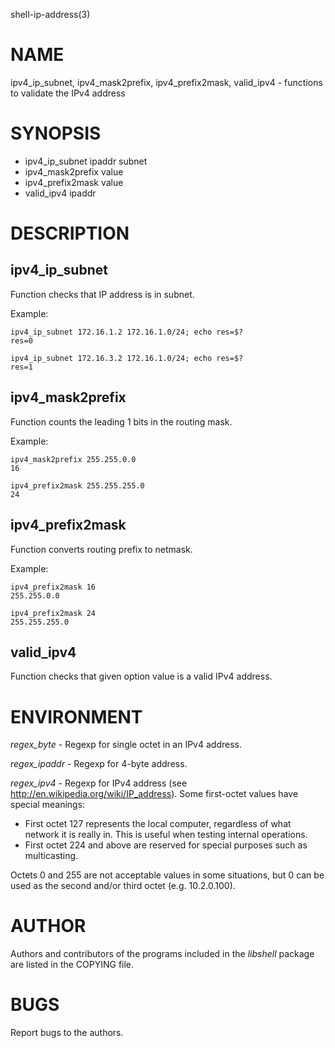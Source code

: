 shell-ip-address(3)

# NAME

ipv4_ip_subnet, ipv4_mask2prefix, ipv4_prefix2mask, valid_ipv4 - functions to validate the IPv4 address

# SYNOPSIS

- ipv4_ip_subnet ipaddr subnet
- ipv4_mask2prefix value
- ipv4_prefix2mask value
- valid_ipv4 ipaddr

# DESCRIPTION

## ipv4_ip_subnet
Function checks that IP address is in subnet.

Example:
```
ipv4_ip_subnet 172.16.1.2 172.16.1.0/24; echo res=$?
res=0

ipv4_ip_subnet 172.16.3.2 172.16.1.0/24; echo res=$?
res=1
```

## ipv4_mask2prefix
Function counts the leading 1 bits in the routing mask.

Example:
```
ipv4_mask2prefix 255.255.0.0
16

ipv4_prefix2mask 255.255.255.0
24
```

## ipv4_prefix2mask
Function converts routing prefix to netmask.

Example:
```
ipv4_prefix2mask 16
255.255.0.0

ipv4_prefix2mask 24
255.255.255.0
```

## valid_ipv4
Function checks that given option value is a valid IPv4 address.

# ENVIRONMENT

*regex_byte* - Regexp for single octet in an IPv4 address.

*regex_ipaddr* - Regexp for 4-byte address.

*regex_ipv4* - Regexp for IPv4 address (see <http://en.wikipedia.org/wiki/IP_address>). Some first-octet
values have special meanings:

- First octet 127 represents the local computer, regardless of what network it is really in.
  This is useful when testing internal operations.
- First octet 224 and above are reserved for special purposes such as multicasting.

Octets 0 and 255 are not acceptable values in some situations, but 0 can be used as the second
and/or third octet (e.g. 10.2.0.100).

# AUTHOR
Authors and contributors of the programs included in the *libshell* package are listed
in the COPYING file.

# BUGS
Report bugs to the authors.

